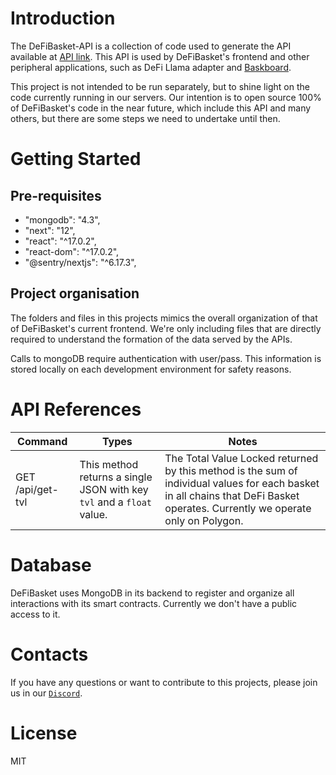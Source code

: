 # Introduction
The DeFiBasket-API is a collection of code used to generate the API available at [API link](https://defibasket.org/api/). This API is used by DeFiBasket's frontend and other peripheral applications, such as DeFi Llama adapter and [Baskboard](https://baskboard.vercel.app).

This project is not intended to be run separately, but to shine light on the code currently running in our servers. Our intention is to open source 100% of DeFiBasket's code in the near future, which include this API and many others, but there are some steps we need to undertake until then.

# Getting Started

## Pre-requisites
- "mongodb": "4.3",
- "next": "12",
- "react": "^17.0.2",
- "react-dom": "^17.0.2",
- "@sentry/nextjs": "^6.17.3",

## Project organisation
The folders and files in this projects mimics the overall organization of that of DeFiBasket's current frontend. We're only including files that are directly required to understand the formation of the data served by the APIs.

Calls to mongoDB require authentication with user/pass. This information is stored locally on each development environment for safety reasons.

# API References
| Command | Types | Notes |
| ------- | ------ | ----- |
| GET /api/get-tvl | This method returns a single JSON with key `tvl` and a `float` value. | The Total Value Locked returned by this method is the sum of individual values for each basket in all chains that DeFi Basket operates. Currently we operate only on Polygon. |

  
# Database
DeFiBasket uses MongoDB in its backend to register and organize all interactions with its smart contracts. Currently we don't have a public access to it.

# Contacts
If you have any questions or want to contribute to this projects, please join us in our [`Discord`](https://discord.gg/5AVTGwkCEs).

# License
MIT